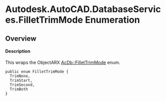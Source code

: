 # Autodesk.AutoCAD.DatabaseServices.FilletTrimMode Enumeration

## Overview

#### Description
This wraps the ObjectARX [AcDb::FilletTrimMode](AcDb__FilletTrimMode.md) enum.
```text
public enum FilletTrimMode {
  TrimNone,
  TrimStart,
  TrimSecond,
  TrimBoth
}
```